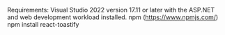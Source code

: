 Requirements:
Visual Studio 2022 version 17.11 or later with the ASP.NET and web development workload installed. 
npm (https://www.npmjs.com/)
npm install react-toastify
